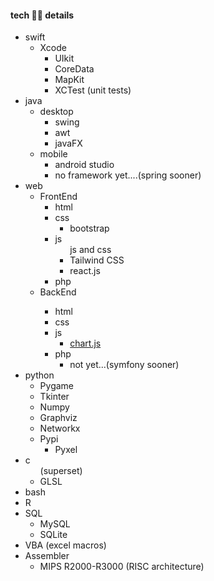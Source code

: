 

#### tech 👨‍💻 details 
<ul>
	<li>
		swift
		<ul>
			<li>
				Xcode
				<ul>
					<li>
						UIkit
      					</li>
					<li>
						CoreData
      					</li>
					<li>
						MapKit
      					</li>
					<li>
						XCTest (unit tests)
      					</li>
				</ul>
    			</li>
   		</ul>
	</li>
  <li>java
    <ul>
      <li>desktop
		<ul>
			<li>swing</li>
			<li>awt</li>
			<li>javaFX</li>
		</ul>
	  </li>
      <li>mobile
		<ul>
			<li>android studio</li>
			<li>no framework yet....(spring sooner)</li>
		</ul>
	  </li>
    </ul>
  </li>
  <li>web
	<ul>
		<li>FrontEnd
			<ul>
				<li>html</li>
				<li>css</>	
					<ul>
						<li>bootstrap</li>
					</ul>
				<li>js
					<ul>js and css
						<li>Tailwind CSS</li>
						<li>react.js</li>
					</ul>			
				</li>
				<li>php</li>		
			</ul>
		</li>
		<li>BackEnd</li>
		<ul>
			<li>html</li>
			<li>css</>			
			<li>js
				<ul>
					<li><a href="https://www.chartjs.org/">chart.js</a></li>
				</ul>
			</li>
			<li>php
				<ul>
					<li>not yet...(symfony sooner)</li>
				</ul>
			</li>			
		</ul>
	</ul>
  </li>
  <li>python
	<ul>
		<li>Pygame</li>
		<li>Tkinter</li>
		<li>Numpy</li>
		<li>Graphviz</li>
		<li>Networkx</li>
		<li>Pypi 
			<ul>
				<li>Pyxel</li>
			</ul>
		</li>
	</ul>
  </li>
  <li>c
	<ul>(superset)
		<li>GLSL</li>
	</ul>
  </li>
  <li>bash</li>
  <li>R</li>
  <li>SQL
  	<ul>
		<li>MySQL</li>
		<li>SQLite</li>
	</ul> 
  </li>

<li>VBA (excel macros)
</li>
<li>Assembler
	<ul>
		<li>MIPS R2000-R3000 (RISC architecture)</li>
	</ul>
</li>
</ul>

